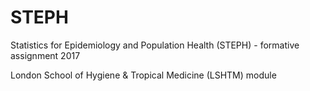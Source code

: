 # STEPH
Statistics for Epidemiology and Population Health (STEPH) - formative assignment 2017

London School of Hygiene & Tropical Medicine (LSHTM) module

